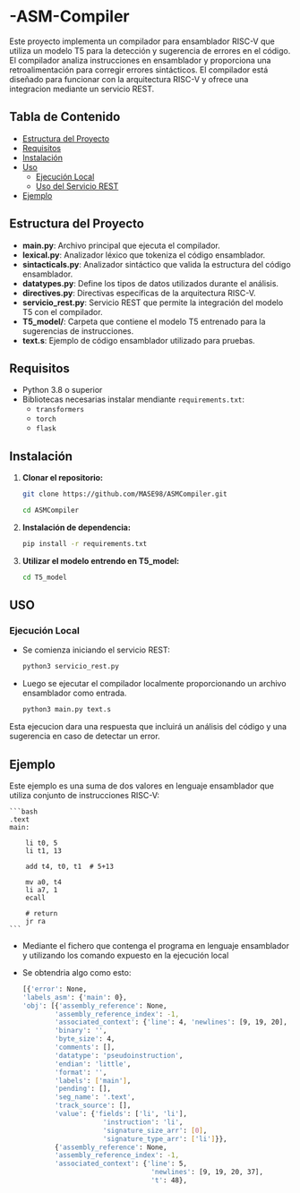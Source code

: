 # -ASM-Compiler
Este proyecto implementa un compilador para ensamblador RISC-V que utiliza un modelo T5 para la detección y sugerencia de errores en el código. El compilador analiza instrucciones en ensamblador y proporciona una retroalimentación para corregir errores sintácticos. El compilador está diseñado para funcionar con la arquitectura RISC-V y ofrece una integracion mediante un servicio REST.

## Tabla de Contenido

- [Estructura del Proyecto](#estructura-del-proyecto)
- [Requisitos](#requisitos)
- [Instalación](#instalación)
- [Uso](#uso)
  - [Ejecución Local](#ejecución-local)
  - [Uso del Servicio REST](#uso-del-servicio-rest)
- [Ejemplo](#ejemplo)


## Estructura del Proyecto

- **main.py**: Archivo principal que ejecuta el compilador.
- **lexical.py**: Analizador léxico que tokeniza el código ensamblador.
- **sintacticals.py**: Analizador sintáctico que valida la estructura del código ensamblador.
- **datatypes.py**: Define los tipos de datos utilizados durante el análisis.
- **directives.py**: Directivas específicas de la arquitectura RISC-V.
- **servicio_rest.py**: Servicio REST que permite la integración del modelo T5 con el compilador.
- **T5_model/**: Carpeta que contiene el modelo T5 entrenado para la sugerencias de instrucciones.
- **text.s**: Ejemplo de código ensamblador utilizado para pruebas.

## Requisitos

- Python 3.8 o superior
- Bibliotecas necesarias instalar mendiante `requirements.txt`:
  - `transformers`
  - `torch`
  - `flask`
  
## Instalación

1. **Clonar el repositorio:**
   ```bash
   git clone https://github.com/MASE98/ASMCompiler.git
   ```
   ```bash
   cd ASMCompiler
   
2. **Instalación de dependencia:**
   ```bash
   pip install -r requirements.txt

3. **Utilizar el modelo entrendo en T5_model:**
   ```bash
   cd T5_model

## USO

### Ejecución Local

- Se comienza iniciando el servicio REST:

   ```bash
   python3 servicio_rest.py
   ```

- Luego se ejecutar el compilador localmente proporcionando un archivo ensamblador como entrada.

   ```bash
   python3 main.py text.s

Esta ejecucion dara una respuesta que incluirá un análisis del código y una sugerencia en caso de detectar un error.

## Ejemplo
Este ejemplo es una suma de dos valores en lenguaje ensamblador que utiliza conjunto de instrucciones RISC-V:

    ```bash
    .text
    main:

        li t0, 5
        li t1, 13

        add t4, t0, t1  # 5+13
        
        mv a0, t4
        li a7, 1
        ecall
    
        # return 
        jr ra
    ``` 

- Mediante el fichero que contenga el programa en lenguaje ensamblador y utilizando los comando expuesto en la ejecución local
- Se obtendria algo como esto:

    ```bash
    [{'error': None,
    'labels_asm': {'main': 0},
    'obj': [{'assembly_reference': None,
            'assembly_reference_index': -1,
            'associated_context': {'line': 4, 'newlines': [9, 19, 20], 't': 31},
            'binary': '',
            'byte_size': 4,
            'comments': [],
            'datatype': 'pseudoinstruction',
            'endian': 'little',
            'format': '',
            'labels': ['main'],
            'pending': [],
            'seg_name': '.text',
            'track_source': [],
            'value': {'fields': ['li', 'li'],
                        'instruction': 'li',
                        'signature_size_arr': [0],
                        'signature_type_arr': ['li']}},
            {'assembly_reference': None,
            'assembly_reference_index': -1,
            'associated_context': {'line': 5,
                                    'newlines': [9, 19, 20, 37],
                                    't': 48},




